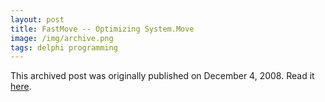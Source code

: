 ```yaml
---
layout: post
title: FastMove -- Optimizing System.Move
image: /img/archive.png
tags: delphi programming
---
```

This archived post was originally published on December 4, 2008. Read it [here](/alex.ciobanu.org/indexba52.html).
